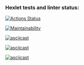 ### Hexlet tests and linter status:
[![Actions Status](https://github.com/SergeBala/python-project-49/actions/workflows/hexlet-check.yml/badge.svg)](https://github.com/SergeBala/python-project-49/actions)

[![Maintainability](https://api.codeclimate.com/v1/badges/ca64fcd7cca8fe913c0b/maintainability)](https://codeclimate.com/github/SergeBala/python-project-49/maintainability)

[![asciicast](https://asciinema.org/a/rO8VUtrCnEqGlnZBeEiwGgnoL.svg)](https://asciinema.org/a/rO8VUtrCnEqGlnZBeEiwGgnoL)

[![asciicast](https://asciinema.org/a/Nqbva6GKwRIRCmFmx21KpMjRG.svg)](https://asciinema.org/a/Nqbva6GKwRIRCmFmx21KpMjRG)

[![asciicast](https://asciinema.org/a/BRXXQfQ7BLwuGj8qSVUdN4FfY.svg)](https://asciinema.org/a/BRXXQfQ7BLwuGj8qSVUdN4FfY)